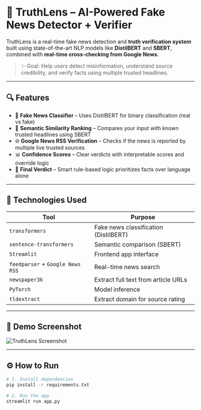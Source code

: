 # 📰 TruthLens – AI-Powered Fake News Detector + Verifier

TruthLens is a real-time fake news detection and **truth verification system** built using state-of-the-art NLP models like **DistilBERT** and **SBERT**, combined with **real-time cross-checking from Google News**.

> ✨ Goal: Help users detect misinformation, understand source credibility, and verify facts using multiple trusted headlines.

---

## 🔍 Features

- 🤖 **Fake News Classifier** – Uses DistilBERT for binary classification (real vs fake)
- 🧠 **Semantic Similarity Ranking** – Compares your input with known trusted headlines using SBERT
- 🌐 **Google News RSS Verification** – Checks if the news is reported by multiple live trusted sources
- 📊 **Confidence Scores** – Clear verdicts with interpretable scores and override logic
- 🧾 **Final Verdict** – Smart rule-based logic prioritizes facts over language alone

---

## 🧠 Technologies Used

| Tool | Purpose |
|------|---------|
| `transformers` | Fake news classification (DistilBERT) |
| `sentence-transformers` | Semantic comparison (SBERT) |
| `Streamlit` | Frontend app interface |
| `feedparser` + `Google News RSS` | Real-time news search |
| `newspaper3k` | Extract full text from article URLs |
| `PyTorch` | Model inference |
| `tldextract` | Extract domain for source rating |

---

## 🚀 Demo Screenshot

![TruthLens Screenshot](screenshots/demo.png)

---

## ⚙️ How to Run

```bash
# 1. Install dependencies
pip install -r requirements.txt

# 2. Run the app
streamlit run app.py
